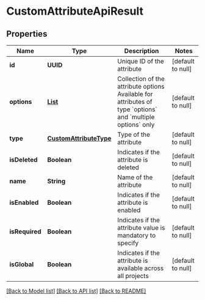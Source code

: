 # CustomAttributeApiResult
## Properties

| Name | Type | Description | Notes |
|------------ | ------------- | ------------- | -------------|
| **id** | **UUID** | Unique ID of the attribute | [default to null] |
| **options** | [**List**](CustomAttributeOptionApiResult.md) | Collection of the attribute options   Available for attributes of type &#x60;options&#x60; and &#x60;multiple options&#x60; only | [default to null] |
| **type** | [**CustomAttributeType**](CustomAttributeType.md) | Type of the attribute | [default to null] |
| **isDeleted** | **Boolean** | Indicates if the attribute is deleted | [default to null] |
| **name** | **String** | Name of the attribute | [default to null] |
| **isEnabled** | **Boolean** | Indicates if the attribute is enabled | [default to null] |
| **isRequired** | **Boolean** | Indicates if the attribute value is mandatory to specify | [default to null] |
| **isGlobal** | **Boolean** | Indicates if the attribute is available across all projects | [default to null] |

[[Back to Model list]](../README.md#documentation-for-models) [[Back to API list]](../README.md#documentation-for-api-endpoints) [[Back to README]](../README.md)

